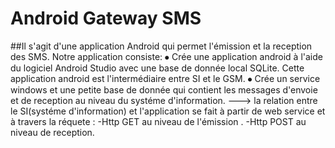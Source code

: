 # Android Gateway SMS
##Il s'agit d'une application Android qui permet l'émission et la reception des SMS.
Notre application consiste:
⦁	  Crée une application android à l'aide du logiciel Android Studio avec une base de donnée local SQLite.
   Cette application android est l'intermédiaire entre SI et le GSM.
⦁	  Crée un service windows et une petite base de donnée qui contient les messages d'envoie et de reception au niveau du
systéme d'information.
---> la relation entre le SI(systéme d'information) et l'application se fait à partir de web service et à travers la réquete :
         -Http GET au niveau de l'émission .
         -Http POST au niveau de reception.
